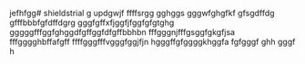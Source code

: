 jefhfgg# shieldstrial
g
updgwjf
ffffsrgg
gghggs
gggwfghgfkf
gfsgdffdg
gfffbbbfgfdffdgrg
gggfgffхfjggfjfggfgfgtghg
gggggfffggfghggdfgffggfdfgffbbhbn
fffgggnjfffgsggfgkgfjsa
fffgggghbffafgff
ffffgggfffvgggfggjfjn
hgggffgfggggkhggfa
fgfgggf
ghh
gggf
h
